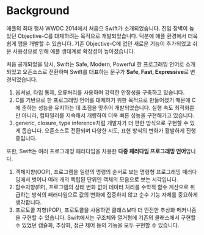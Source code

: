 # Background

애플의 최대 행사 WWDC 2014에서 처음으 Swift가 소개되었습니다. 진입 장벽이 높았던 Objective-C를 대체하려는 목적으로 개발되었습니다. 덕분에 애플 환경에서 더욱 쉽게 앱을 개발할 수 있습니다. 기존 Objective-C에 없던 새로운 기능이 추가되었고 쉬운 사용성으로 인해 애플 생태계로 확장성이 높아졌습니다.





처음 공개되었을 당시, Swift는 Safe, Modern, Powerful 한 프로그래밍 언어로 소개되었고 오픈소스로 전환하며 Swift를 대표하는 문구가 **Safe, Fast, Expressive**로 변경되었습니다.&#x20;

1. 옵셔널, 타입 통제, 오류처리를 사용하며 강력한 안정성을 구축하고 있습니다.&#x20;
2. C를 기반으로 한 프로그래밍 언어를 대체하기 위한 목적으로 만들어졌기 때문에 C에 준하는 성능을 유지하는 데 초점을 맞추어 개발되었습니다. 실행 속도 최적화뿐만 아니라, 컴파일러를 지속해서 개량하여 더욱 빠른 성능을 구현해가고 있습니다.&#x20;
3. generic, closure, type inference처럼 개발자가 더 편한 방식으로 구현할 수 있게 돕습니다. 오픈소스로 전환되며 다양한 시도, 표현 방식의 변화가 활발하게 진행 중입니다.





또한, Swift는 여러 프로그래밍 패러다임을 차용한 **다중 패러다임 프로그래밍 언어**입니다.&#x20;

1. 객체지향(OOP), 프로그램을 일련의 명령의 순서로 보는 명령형 프로그래밍 패러다임에서 벗어나 여러 개의 독립된 단위인 객체의 모음으로 보는 시각입니다.&#x20;
2. 함수지향(FP), 프로그램의 상태 변화 없이 데이터 처리를 수학적 함수 계산으로 취급하는 방식의 패러다임으로 값의 변화에 집중하지 않고 순수 기능 자체를 중요하게 생각합니다.&#x20;
3. 프로토콜 지향(POP), 프로토콜을 사용하면 클래스보다 더 안전한 추상화 메커니즘을 구현할 수 있습니다. Swift에서는 구조체와 열거형에 기존의 클래스에서 구현할 수 있었던 캡슐화, 추상화, 접근 제어 등의 기능을 모두 구현할 수 있습니다.
